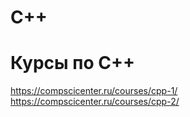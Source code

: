 # C++

# Курсы по C++
https://compscicenter.ru/courses/cpp-1/  
https://compscicenter.ru/courses/cpp-2/
